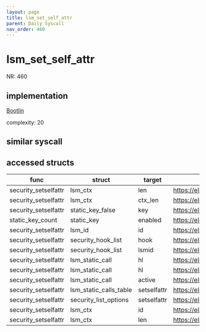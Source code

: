 ```yaml
---
layout: page
title: lsm_set_self_attr
parent: Daily Syscall
nav_order: 460
---
```

        

# lsm_set_self_attr
NR: 460

## implementation
[Bootlin](https://elixir.bootlin.com/linux/v6.14.7/source/security/lsm_syscalls.c#L55)

complexity: 20


## similar syscall


## accessed structs

|func|struct|target|location|has_read|has_write|
|--|--|--|--|--|--|
|security_setselfattr|lsm_ctx|len|https://elixir.bootlin.com/linux/v6.14.7/source/security/security.c#L4213|true|true|
|security_setselfattr|lsm_ctx|ctx_len|https://elixir.bootlin.com/linux/v6.14.7/source/security/security.c#L4214|true|true|
|security_setselfattr|static_key_false|key|https://elixir.bootlin.com/linux/v6.14.7/source/security/security.c#L4220|false|false|
|static_key_count|static_key|enabled|https://elixir.bootlin.com/linux/v6.14.7/source/kernel/jump_label.c#L110|false|false|
|security_setselfattr|lsm_id|id|https://elixir.bootlin.com/linux/v6.14.7/source/security/security.c#L4221|true|true|
|security_setselfattr|security_hook_list|hook|https://elixir.bootlin.com/linux/v6.14.7/source/security/security.c#L4222|true|true|
|security_setselfattr|security_hook_list|lsmid|https://elixir.bootlin.com/linux/v6.14.7/source/security/security.c#L4221|true|true|
|security_setselfattr|lsm_static_call|hl|https://elixir.bootlin.com/linux/v6.14.7/source/security/security.c#L4222|true|true|
|security_setselfattr|lsm_static_call|hl|https://elixir.bootlin.com/linux/v6.14.7/source/security/security.c#L4221|true|true|
|security_setselfattr|lsm_static_call|active|https://elixir.bootlin.com/linux/v6.14.7/source/security/security.c#L4220|true|true|
|security_setselfattr|lsm_static_calls_table|setselfattr|https://elixir.bootlin.com/linux/v6.14.7/source/security/security.c#L4220|false|false|
|security_setselfattr|security_list_options|setselfattr|https://elixir.bootlin.com/linux/v6.14.7/source/security/security.c#L4222|true|true|
|security_setselfattr|lsm_ctx|id|https://elixir.bootlin.com/linux/v6.14.7/source/security/security.c#L4221|true|true|
|security_setselfattr|lsm_ctx|len|https://elixir.bootlin.com/linux/v6.14.7/source/security/security.c#L4215|true|true|
